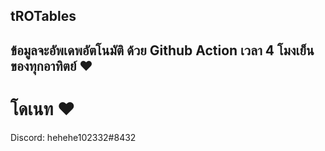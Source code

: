 ## tROTables
## ข้อมูลจะอัพเดพอัตโนมัติ ด้วย Github Action เวลา 4 โมงเย็น ของทุกอาทิตย์ ♥

# โดเนท ♥
Discord: hehehe102332#8432
